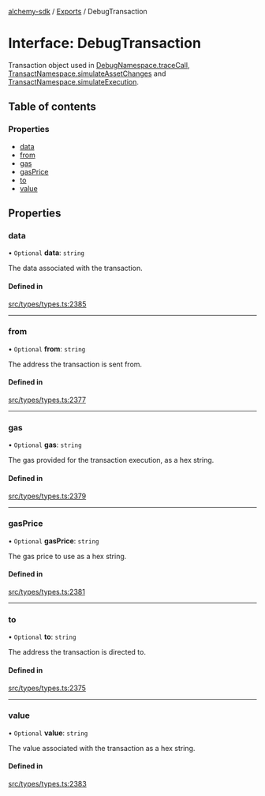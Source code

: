 [alchemy-sdk](../README.md) / [Exports](../modules.md) / DebugTransaction

# Interface: DebugTransaction

Transaction object used in [DebugNamespace.traceCall](../classes/DebugNamespace.md#tracecall), [TransactNamespace.simulateAssetChanges](../classes/TransactNamespace.md#simulateassetchanges) and [TransactNamespace.simulateExecution](../classes/TransactNamespace.md#simulateexecution).

## Table of contents

### Properties

- [data](DebugTransaction.md#data)
- [from](DebugTransaction.md#from)
- [gas](DebugTransaction.md#gas)
- [gasPrice](DebugTransaction.md#gasprice)
- [to](DebugTransaction.md#to)
- [value](DebugTransaction.md#value)

## Properties

### data

• `Optional` **data**: `string`

The data associated with the transaction.

#### Defined in

[src/types/types.ts:2385](https://github.com/alchemyplatform/alchemy-sdk-js/blob/5fad342/src/types/types.ts#L2385)

___

### from

• `Optional` **from**: `string`

The address the transaction is sent from.

#### Defined in

[src/types/types.ts:2377](https://github.com/alchemyplatform/alchemy-sdk-js/blob/5fad342/src/types/types.ts#L2377)

___

### gas

• `Optional` **gas**: `string`

The gas provided for the transaction execution, as a hex string.

#### Defined in

[src/types/types.ts:2379](https://github.com/alchemyplatform/alchemy-sdk-js/blob/5fad342/src/types/types.ts#L2379)

___

### gasPrice

• `Optional` **gasPrice**: `string`

The gas price to use as a hex string.

#### Defined in

[src/types/types.ts:2381](https://github.com/alchemyplatform/alchemy-sdk-js/blob/5fad342/src/types/types.ts#L2381)

___

### to

• `Optional` **to**: `string`

The address the transaction is directed to.

#### Defined in

[src/types/types.ts:2375](https://github.com/alchemyplatform/alchemy-sdk-js/blob/5fad342/src/types/types.ts#L2375)

___

### value

• `Optional` **value**: `string`

The value associated with the transaction as a hex string.

#### Defined in

[src/types/types.ts:2383](https://github.com/alchemyplatform/alchemy-sdk-js/blob/5fad342/src/types/types.ts#L2383)
